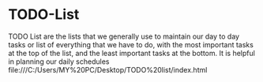 # TODO-List
TODO List are the lists that we generally use to maintain our day to day tasks or list of everything that we have to do, with the most important tasks at the top of the list, and the least important tasks at the bottom. It is helpful in planning our daily schedules
file:///C:/Users/MY%20PC/Desktop/TODO%20list/index.html

